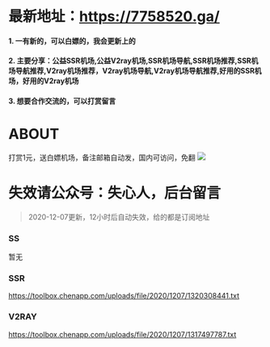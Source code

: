 # 最新地址：https://7758520.ga/
#### 1. 一有新的，可以白嫖的，我会更新上的  
#### 2. 主要分享：公益SSR机场,公益V2ray机场,SSR机场导航,SSR机场推荐,SSR机场导航推荐,V2ray机场推荐，V2ray机场导航,V2ray机场导航推荐,好用的SSR机场，好用的V2ray机场  
#### 3. 想要合作交流的，可以打赏留言

# ABOUT
打赏1元，送白嫖机场，备注邮箱自动发，国内可访问，免翻
<img src="https://p.pstatp.com/origin/ff7900016419b0913ee4">

# 失效请公众号：失心人，后台留言
>2020-12-07更新，12小时后自动失效，给的都是订阅地址
### SS
暂无

### SSR
https://toolbox.chenapp.com/uploads/file/2020/1207/1320308441.txt

### V2RAY
https://toolbox.chenapp.com/uploads/file/2020/1207/1317497787.txt

